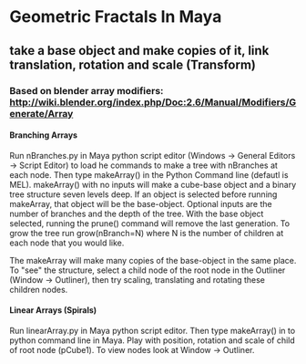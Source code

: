 # Geometric Fractals In Maya
## take a base object and make copies of it, link translation, rotation and scale (Transform)

### Based on blender array modifiers: http://wiki.blender.org/index.php/Doc:2.6/Manual/Modifiers/Generate/Array

#### Branching Arrays
Run nBranches.py in Maya python script editor (Windows -> General Editors -> Script Editor) to load he commands to make a tree with nBranches at each node.
Then type  makeArray() in the Python Command line (defautl is MEL). makeArray() with no inputs will make a cube-base object and a binary tree structure seven levels deep. If an object is selected before running makeArray, that object will be the base-object. Optional inputs are the number of branches and the depth of the tree. With the base object selected, running the prune() command will remove the last generation. To grow the tree run grow(nBranch=N) where N is the number of children at each node that you would like.

The makeArray will make many copies of the base-object in the same place. To "see" the structure, select a child node of the root node in the Outliner (Window -> Outliner), then try scaling, translating and rotating these children nodes. 

#### Linear Arrays (Spirals)
Run linearArray.py in Maya python script editor. Then type makeArray() in to python command line in Maya. Play with position, rotation and scale of child of root node (pCube1). To view nodes look at Window -> Outliner.


